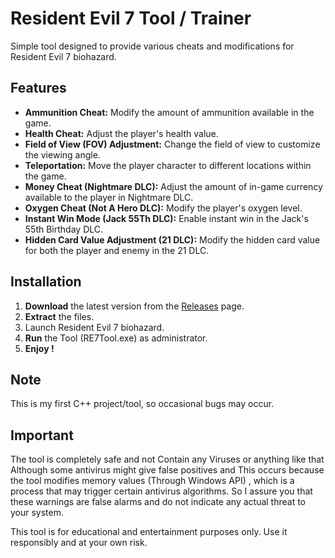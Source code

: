 # Resident Evil 7 Tool / Trainer

Simple tool designed to provide various cheats and modifications for Resident Evil 7 biohazard.

## Features
- **Ammunition Cheat:** Modify the amount of ammunition available in the game.
- **Health Cheat:** Adjust the player's health value.
- **Field of View (FOV) Adjustment:** Change the field of view to customize the viewing angle.
- **Teleportation:** Move the player character to different locations within the game.
- **Money Cheat (Nightmare DLC):** Adjust the amount of in-game currency available to the player in Nightmare DLC.
- **Oxygen Cheat (Not A Hero DLC):** Modify the player's oxygen level.
- **Instant Win Mode (Jack 55Th DLC):** Enable instant win in the Jack's 55th Birthday DLC.
- **Hidden Card Value Adjustment (21 DLC):** Modify the hidden card value for both the player and enemy in the 21 DLC.

## Installation
1. **Download** the latest version from the [Releases](https://github.com/iGeNeTeL/RE7/releases) page.
2. **Extract** the files.
3. Launch Resident Evil 7 biohazard.
4. **Run** the Tool (RE7Tool.exe) as administrator.
5. **Enjoy !**


## Note
This is my first C++ project/tool, so occasional bugs may occur.



## Important
The tool is completely safe and not Contain any Viruses or anything like that 
Although some antivirus might give false positives and This occurs because the tool modifies memory values (Through Windows API) , which is a process that may trigger certain antivirus algorithms. 
So I assure you that these warnings are false alarms and do not indicate any actual threat to your system.


This tool is for educational and entertainment purposes only. Use it responsibly and at your own risk.
